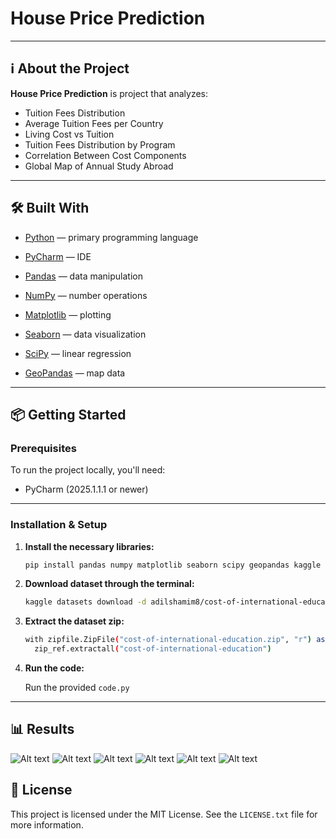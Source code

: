 # House Price Prediction

---

## ℹ️ About the Project

**House Price Prediction** is project that analyzes:

- Tuition Fees Distribution
- Average Tuition Fees per Country
- Living Cost vs Tuition
- Tuition Fees Distribution by Program
- Correlation Between Cost Components
- Global Map of Annual Study Abroad

---

## 🛠️ Built With

- [Python](https://www.python.org/) — primary programming language
- [PyCharm](https://www.jetbrains.com/pycharm/) — IDE

- [Pandas](https://pandas.pydata.org/) — data manipulation
- [NumPy](https://numpy.org/) — number operations
- [Matplotlib](https://matplotlib.org/) — plotting
- [Seaborn](https://seaborn.pydata.org/) — data visualization
- [SciPy](https://scipy.org/) — linear regression
- [GeoPandas](https://geopandas.org/en/stable/) — map data

---

## 📦 Getting Started

### Prerequisites

To run the project locally, you'll need:

- PyCharm (2025.1.1.1 or newer)

---

### Installation & Setup

1. **Install the necessary libraries:**

   ```bash
   pip install pandas numpy matplotlib seaborn scipy geopandas kaggle

2. **Download dataset through the terminal:**

   ```bash
   kaggle datasets download -d adilshamim8/cost-of-international-education

3. **Extract the dataset zip:**

   ```bash
   with zipfile.ZipFile("cost-of-international-education.zip", "r") as zip_ref:
     zip_ref.extractall("cost-of-international-education")

4. **Run the code:**

   Run the provided `code.py`

---

## 📊 Results

![Alt text](Figure_1.png?raw=true "Title")
![Alt text](Figure_2.png?raw=true "Title")
![Alt text](Figure_3.png?raw=true "Title")
![Alt text](Figure_4.png?raw=true "Title")
![Alt text](Figure_5.png?raw=true "Title")
![Alt text](Figure_6.png?raw=true "Title")

## 📃 License

This project is licensed under the MIT License. See the `LICENSE.txt` file for more information.
